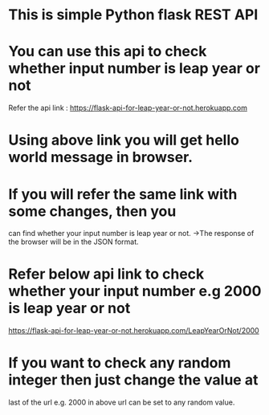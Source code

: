 # This is simple Python flask REST API
# You can use this api to check whether input number is leap year or not
  Refer the api link : https://flask-api-for-leap-year-or-not.herokuapp.com
# Using above link you will get hello world message in browser.
# If you will refer the same link with some changes, then you 
  can find whether your input number is leap year or not.
->The response of the browser will be in the JSON format.
# Refer below api link to check whether your input number e.g 2000 is leap year or not
  https://flask-api-for-leap-year-or-not.herokuapp.com/LeapYearOrNot/2000
# If you want to check any random integer then just change the value at 
  last of the url e.g. 2000 in above url can be set to any random value.

